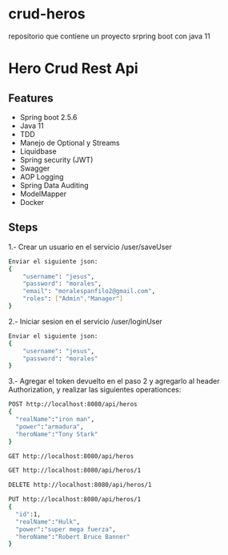 # crud-heros
repositorio que contiene un proyecto srpring boot con java 11
# Hero Crud Rest Api
## Features
- Spring boot 2.5.6
- Java 11
- TDD
- Manejo de Optional y Streams
- Liquidbase
- Spring security (JWT)
- Swagger
- AOP Logging
- Spring Data Auditing
- ModelMapper
- Docker

## Steps

1.- Crear un usuario en el servicio /user/saveUser

```sh
Enviar el siguiente json:
{
    "username": "jesus",
    "password": "morales",
    "email": "moralespanfilo2@gmail.com",
    "roles": ["Admin","Manager"]
}
```

2.- Iniciar sesion en el servicio /user/loginUser

```sh
Enviar el siguiente json:
{
    "username": "jesus",
    "password": "morales"
}
```

3.- Agregar el token devuelto en el paso 2 y agregarlo al header Authorization, y realizar las siguientes operationces:

```sh
POST http://localhost:8080/api/heros
{
  "realName":"iron man",
  "power":"armadura",
  "heroName":"Tony Stark"
}

GET http://localhost:8080/api/heros

GET http://localhost:8080/api/heros/1

DELETE http://localhost:8080/api/heros/1

PUT http://localhost:8080/api/heros/1
{
  "id":1,
  "realName":"Hulk",
  "power":"super mega fuerza",
  "heroName":"Robert Bruce Banner"
}
